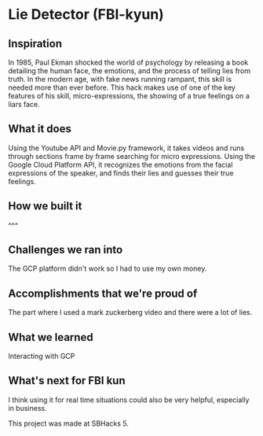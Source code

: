 # Lie Detector (FBI-kyun)

## Inspiration
In 1985, Paul Ekman shocked the world of psychology by releasing a book detailing the human face, the emotions, and the process of telling lies from truth. In the modern age, with fake news running rampant, this skill is needed more than ever before. This hack makes use of one of the key features of his skill, micro-expressions, the showing of a true feelings on a liars face.

## What it does
Using the Youtube API and Movie.py framework, it takes videos and runs through sections frame by frame searching for micro expressions. Using the Google Cloud Platform API, it recognizes the emotions from the facial expressions of the speaker, and finds their lies and guesses their true feelings.

## How we built it
^^^

## Challenges we ran into
The GCP platform didn't work so I had to use my own money.

## Accomplishments that we're proud of
The part where I used a mark zuckerberg video and there were a lot of lies.

## What we learned
Interacting with GCP

## What's next for FBI kun
I think using it for real time situations could also be very helpful, especially in business.

This project was made at SBHacks 5.
